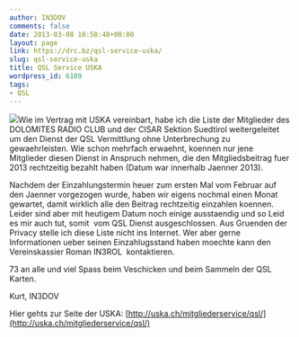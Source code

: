 ```yaml
---
author: IN3DOV
comments: false
date: 2013-03-08 10:58:48+00:00
layout: page
link: https://drc.bz/qsl-service-uska/
slug: qsl-service-uska
title: QSL Service USKA
wordpress_id: 6109
tags:
- QSL
---
```


![](http://uska.ch/typo3temp/pics/ef6d53fc8d.jpg)Wie im Vertrag mit USKA vereinbart, habe ich die Liste der Mitglieder des DOLOMITES RADIO CLUB und der CISAR Sektion Suedtirol weitergeleitet um den Dienst der QSL Vermittlung ohne Unterbrechung zu gewaehrleisten. Wie schon mehrfach erwaehnt, koennen nur jene Mitglieder diesen Dienst in Anspruch nehmen, die den Mitgliedsbeitrag fuer 2013 rechtzeitig bezahlt haben (Datum war innerhalb Jaenner 2013).

Nachdem der Einzahlungstermin heuer zum ersten Mal vom Februar auf den Jaenner vorgezogen wurde, haben wir eigens nochmal einen Monat gewartet, damit wirklich alle den Beitrag rechtzeitig einzahlen koennen. Leider sind aber mit heutigem Datum noch einige ausstaendig und so Leid es mir auch tut, somit  vom QSL Dienst ausgeschlossen. Aus Gruenden der Privacy stelle ich diese Liste nicht ins Internet. Wer aber gerne Informationen ueber seinen Einzahlugsstand haben moechte kann den Vereinskassier Roman IN3ROL  kontaktieren.

73 an alle und viel Spass beim Veschicken und beim Sammeln der QSL Karten.

Kurt, IN3DOV

Hier gehts zur Seite der USKA: [http://uska.ch/mitgliederservice/qsl/](http://uska.ch/mitgliederservice/qsl/)


